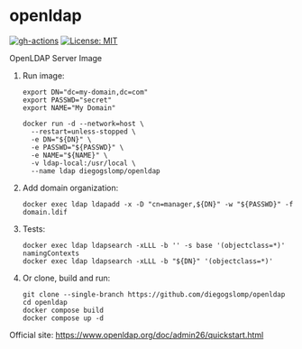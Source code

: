 # openldap

[![gh-actions](https://github.com/diegogslomp/openldap/actions/workflows/almalinux-image.yml/badge.svg)](https://github.com/diegogslomp/openldap/actions/workflows/almalinux-image.yml)
[![License: MIT](https://img.shields.io/badge/License-MIT-blue.svg)](https://opensource.org/licenses/MIT)

OpenLDAP Server Image

1. Run image:
   ```
   export DN="dc=my-domain,dc=com"
   export PASSWD="secret"
   export NAME="My Domain"

   docker run -d --network=host \
     --restart=unless-stopped \
     -e DN="${DN}" \
     -e PASSWD="${PASSWD}" \
     -e NAME="${NAME}" \
     -v ldap-local:/usr/local \
     --name ldap diegogslomp/openldap
   ```

2. Add domain organization:
   ```
   docker exec ldap ldapadd -x -D "cn=manager,${DN}" -w "${PASSWD}" -f domain.ldif
   ```

3. Tests:
   ```
   docker exec ldap ldapsearch -xLLL -b '' -s base '(objectclass=*)' namingContexts
   docker exec ldap ldapsearch -xLLL -b "${DN}" '(objectclass=*)'
   ```

4. Or clone, build and run:
   ```
   git clone --single-branch https://github.com/diegogslomp/openldap
   cd openldap
   docker compose build
   docker compose up -d
   ```

Official site: https://www.openldap.org/doc/admin26/quickstart.html
